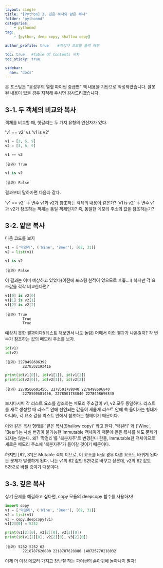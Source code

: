 ```yaml
---
layout: single
title: "[Python] 3. 깊은 복사와 얕은 복사"
folder: "pythonmd"
categories:
    - pythonmd
tag:
    - [python, deep copy, shallow copy]

author_profile: true    #작성자 프로필 출력 여부

toc: true   #Table Of Contents 목차 
toc_sticky: true

sidebar:
  nav: "docs"
---
```


본 포스팅은 "윤성우의 열혈 파이썬 중급편" 책 내용을 기반으로 작성되었습니다.
잘못된 내용이 있을 경우 지적해 주시면 감사드리겠습니다.

## 3-1. 두 객체의 비교와 복사

객체를 비교할 때, 헷갈리는 두 가지 유형의 연산자가 있다.

'v1 == v2' vs 'v1 is v2'

```python
v1 = [3, 6, 9]
v2 = [3, 6, 9]
```
```python
v1 == v2
```
    (결과) True

```python
v1 is v2
```
    (결과) False

결과부터 말하자면 다음과 같다.

'v1 == v2' → 변수 v1과 v2가 참조하는 객체의 내용이 같은가?
'v1 is v2' → 변수 v1과 v2가 참조하는 객체는 동일 객체인가? 즉, 동일한 메모리 주소의 값을 참조하는가?

## 3-2. 얕은 복사
다음 코드를 보자
```python
v1 = ['막걸리', ('Wine', 'Beer'), [62, 31]]
v2 = list(v1)
```
```python
v1 is v2
```
    (결과) False

이 결과는 이미 예상하고 있었다(이전에 포스팅 한적이 있으므로 후훟...!)
하지만 각 요소값을 각각 비교한다면?

```python
v1[0] is v2[0]
v1[1] is v2[1]
v1[2] is v2[2]
```
    (결과) True
            True
            True

예상치 못한 결과이다!(테스트 해보면서 나도 놀람)
어째서 이런 결과가 나온걸까?
각 변수가 참조하는 값의 메모리 주소를 보자.

```python
id(v1)
id(v2)
```
    (결과) 2278498696392
            2278502193416

```python
print(id(v1[0]), id(v1[1]), id(v1[2]) 
print(id(v2[0]), id(v2[1]), id(v2[2]) 
```
    (결과) 2278500601456, 2278501788040 2278498696840
            2278500601456, 2278501788040 2278498696840

보시다시피 각 리스트 요소를 참조하는 메모리 주소값이 v1, v2 모두 동일하다.
리스트를 새로 생성할 때 리스트 안에 선언되는 값들이 새롭게 리스트 안에 쏙 들어가는 형태가 아니라, 각 요소 값을 리스트 안에서 참조하는 형태이기 때문이다.

이와 같은 복사 형태를 '얕은 복사(Shallow copy)' 라고 한다.
'막걸리' 와 ('Wine', 'Beer')는 사실 변경이 불가능한 Immutable 객체이기 때문에 얕은 복사를 해도 문제가 되지는 않는다.
왜? '막걸리'를 '복분자주'로 변경한다 한들, Immutable한 객체이므로 새로운 메모리 주소에 '복분자주'가 들어갈 것이기 때문이다.

하지만 [62, 31]은 Mutable 객체 이므로, 이 요소를 바꿀 경우 다른 요소도 바뀌게 된다는 문제가 발생하게 된다.
나는 v1의 62 값만 5252로 바꾸고 싶은데, v2의 62 값도 5252로 바뀔 것이기 때문이다.

## 3-3. 깊은 복사
상기 문제를 해결하고 싶다면, copy 모듈의 deepcopy 함수를 사용하자!

```python
import copy
v1 = ['막걸리', ('Wine', 'Beer'), [62, 31]]
v2 = list(v1)
v3 = copy.deepcopy(v1)
v1[2][0] = 5252
```
```python
print(v1[2][0], v2[2][0], v3[2][0])
print(id(v1[2][0], v2[2][0], v3[2][0])
```
    (결과) 5252 5252 62
            2218787620880 2218787620880 140725770218032

이제 더 이상 메모리 가지고 장난질 하는 파이썬의 손아귀에 놀아나지 말자!
